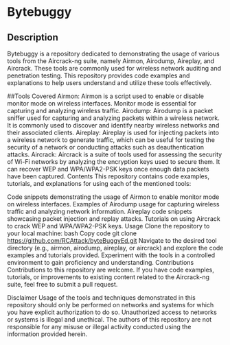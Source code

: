 # Bytebuggy
## Description
Bytebuggy is a repository dedicated to demonstrating the usage of various tools from the Aircrack-ng suite, namely Airmon, Airodump, Aireplay, and Aircrack. These tools are commonly used for wireless network auditing and penetration testing. This repository provides code examples and explanations to help users understand and utilize these tools effectively.

##Tools Covered
Airmon: Airmon is a script used to enable or disable monitor mode on wireless interfaces. Monitor mode is essential for capturing and analyzing wireless traffic.
Airodump: Airodump is a packet sniffer used for capturing and analyzing packets within a wireless network. It is commonly used to discover and identify nearby wireless networks and their associated clients.
Aireplay: Aireplay is used for injecting packets into a wireless network to generate traffic, which can be useful for testing the security of a network or conducting attacks such as deauthentication attacks.
Aircrack: Aircrack is a suite of tools used for assessing the security of Wi-Fi networks by analyzing the encryption keys used to secure them. It can recover WEP and WPA/WPA2-PSK keys once enough data packets have been captured.
Contents
This repository contains code examples, tutorials, and explanations for using each of the mentioned tools:

Code snippets demonstrating the usage of Airmon to enable monitor mode on wireless interfaces.
Examples of Airodump usage for capturing wireless traffic and analyzing network information.
Aireplay code snippets showcasing packet injection and replay attacks.
Tutorials on using Aircrack to crack WEP and WPA/WPA2-PSK keys.
Usage
Clone the repository to your local machine:
bash
Copy code
git clone https://github.com/RCAttack/byteBuggyEd.git
Navigate to the desired tool directory (e.g., airmon, airodump, aireplay, or aircrack) and explore the code examples and tutorials provided.
Experiment with the tools in a controlled environment to gain proficiency and understanding.
Contributions
Contributions to this repository are welcome. If you have code examples, tutorials, or improvements to existing content related to the Aircrack-ng suite, feel free to submit a pull request.


Disclaimer
Usage of the tools and techniques demonstrated in this repository should only be performed on networks and systems for which you have explicit authorization to do so. Unauthorized access to networks or systems is illegal and unethical. The authors of this repository are not responsible for any misuse or illegal activity conducted using the information provided herein.

